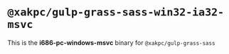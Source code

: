 # `@xakpc/gulp-grass-sass-win32-ia32-msvc`

This is the **i686-pc-windows-msvc** binary for `@xakpc/gulp-grass-sass`

